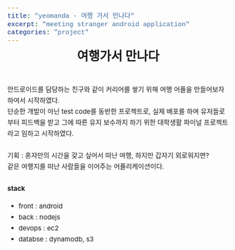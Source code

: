 ```yaml
---
title: "yeomanda - 여행 가서 만나다"
excerpt: "meeting stranger android application"
categories: "project"
---
```


<style>
code {
  font-family: Consolas,"courier new";
  padding: 2px;
  font-size: 105%;
}
</style>


<div style = "font-size: 28px; line-height: 25px;">
<center><strong>여행가서 만나다</strong></center><br><br>
</div>


<div style = "font-size: 15px; line-height: 25px; text-align: left">
안드로이드를 담당하는 친구와 같이 커리어를 쌓기 위해 여행 어플을 만들어보자 하여서 시작하였다. <br>
단순한 개발이 아닌 test code를 동반한 프로젝트로, 실제 배포를 하여 유저들로부터 피드백을 받고 그에 따른 유지 보수까지 하기 위한 대학생활 파이널 프로젝트라고 임하고 시작하였다. <br><br>
기획 : 혼자만의 시간을 갖고 싶어서 떠난 여행, 하지만 갑자기 외로워지면? <br>
같은 여행지를 떠난 사람들을 이어주는 어플리케이션이다. <br><br>
<strong>stack</strong>
<ul>
<li>front : android</li>
<li>back : nodejs</li>
<li>devops : ec2</li>
<li>databse : dynamodb, s3</li>
</ul>
</div>
<br><br>

<div style = "font-size: 15px; line-height: 25px; text-align: left">
</div>
